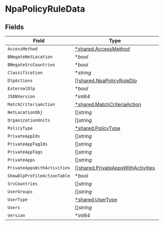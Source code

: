 # NpaPolicyRuleData


## Fields

| Field                                                                                         | Type                                                                                          | Required                                                                                      | Description                                                                                   | Example                                                                                       |
| --------------------------------------------------------------------------------------------- | --------------------------------------------------------------------------------------------- | --------------------------------------------------------------------------------------------- | --------------------------------------------------------------------------------------------- | --------------------------------------------------------------------------------------------- |
| `AccessMethod`                                                                                | [*shared.AccessMethod](../../../pkg/models/shared/accessmethod.md)                            | :heavy_minus_sign:                                                                            | N/A                                                                                           |                                                                                               |
| `BNegateNetLocation`                                                                          | **bool*                                                                                       | :heavy_minus_sign:                                                                            | N/A                                                                                           |                                                                                               |
| `BNegateSrcCountries`                                                                         | **bool*                                                                                       | :heavy_minus_sign:                                                                            | N/A                                                                                           |                                                                                               |
| `Classification`                                                                              | **string*                                                                                     | :heavy_minus_sign:                                                                            | N/A                                                                                           |                                                                                               |
| `DlpActions`                                                                                  | [][shared.NpaPolicyRuleDlp](../../../pkg/models/shared/npapolicyruledlp.md)                   | :heavy_minus_sign:                                                                            | N/A                                                                                           |                                                                                               |
| `ExternalDlp`                                                                                 | **bool*                                                                                       | :heavy_minus_sign:                                                                            | N/A                                                                                           |                                                                                               |
| `JSONVersion`                                                                                 | **int64*                                                                                      | :heavy_minus_sign:                                                                            | N/A                                                                                           | 3                                                                                             |
| `MatchCriteriaAction`                                                                         | [*shared.MatchCriteriaAction](../../../pkg/models/shared/matchcriteriaaction.md)              | :heavy_minus_sign:                                                                            | N/A                                                                                           |                                                                                               |
| `NetLocationObj`                                                                              | []*string*                                                                                    | :heavy_minus_sign:                                                                            | N/A                                                                                           | 190.123.150.10,190.218.0.0/16                                                                 |
| `OrganizationUnits`                                                                           | []*string*                                                                                    | :heavy_minus_sign:                                                                            | N/A                                                                                           | engineering/qa                                                                                |
| `PolicyType`                                                                                  | [*shared.PolicyType](../../../pkg/models/shared/policytype.md)                                | :heavy_minus_sign:                                                                            | N/A                                                                                           |                                                                                               |
| `PrivateAppIds`                                                                               | []*string*                                                                                    | :heavy_minus_sign:                                                                            | N/A                                                                                           | 100,201                                                                                       |
| `PrivateAppTagIds`                                                                            | []*string*                                                                                    | :heavy_minus_sign:                                                                            | N/A                                                                                           | 1,2                                                                                           |
| `PrivateAppTags`                                                                              | []*string*                                                                                    | :heavy_minus_sign:                                                                            | N/A                                                                                           | tag1,tag2                                                                                     |
| `PrivateApps`                                                                                 | []*string*                                                                                    | :heavy_minus_sign:                                                                            | N/A                                                                                           | app1,app2                                                                                     |
| `PrivateAppsWithActivities`                                                                   | [][shared.PrivateAppsWithActivities](../../../pkg/models/shared/privateappswithactivities.md) | :heavy_minus_sign:                                                                            | N/A                                                                                           |                                                                                               |
| `ShowDlpProfileActionTable`                                                                   | **bool*                                                                                       | :heavy_minus_sign:                                                                            | N/A                                                                                           |                                                                                               |
| `SrcCountries`                                                                                | []*string*                                                                                    | :heavy_minus_sign:                                                                            | N/A                                                                                           | US,AF,CN                                                                                      |
| `UserGroups`                                                                                  | []*string*                                                                                    | :heavy_minus_sign:                                                                            | N/A                                                                                           | usergroup/group1                                                                              |
| `UserType`                                                                                    | [*shared.UserType](../../../pkg/models/shared/usertype.md)                                    | :heavy_minus_sign:                                                                            | N/A                                                                                           |                                                                                               |
| `Users`                                                                                       | []*string*                                                                                    | :heavy_minus_sign:                                                                            | N/A                                                                                           | vphan@netskope.com                                                                            |
| `Version`                                                                                     | **int64*                                                                                      | :heavy_minus_sign:                                                                            | N/A                                                                                           | 1                                                                                             |